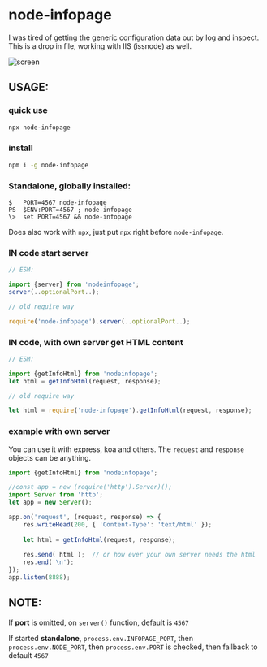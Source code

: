 # node-infopage

I was tired of getting the generic configuration data out by log and inspect. This is a drop in file, working with IIS (issnode) as well.

![screen](https://user-images.githubusercontent.com/1894723/50869927-599dcc00-13b6-11e9-80f6-f5f14dc46bc3.png)

## USAGE:

### quick use
```bash
npx node-infopage
```

### install
```bash
npm i -g node-infopage
```

### Standalone, globally installed:
```
$   PORT=4567 node-infopage
PS  $ENV:PORT=4567 ; node-infopage
\>  set PORT=4567 && node-infopage
```

Does also work with `npx`, just put `npx` right before `node-infopage`.

### IN code start server
```js
// ESM:

import {server} from 'nodeinfopage';
server(..optionalPort..);

// old require way

require('node-infopage').server(..optionalPort..);
```

### IN code, with own server get HTML content
```js
// ESM:

import {getInfoHtml} from 'nodeinfopage';
let html = getInfoHtml(request, response);

// old require way

let html = require('node-infopage').getInfoHtml(request, response);
```

### example with own server

You can use it with express, koa and others. The `request` and `response` objects can be anything.

```js
import {getInfoHtml} from 'nodeinfopage';

//const app = new (require('http').Server)();
import Server from 'http';
let app = new Server();

app.on('request', (request, response) => {
	res.writeHead(200, { 'Content-Type': 'text/html' });
	
	let html = getInfoHtml(request, response);
	
	res.send( html );  // or how ever your own server needs the html
	res.end('\n');
});
app.listen(8888);
```

## NOTE:
If **port** is omitted, on `server()` function, default is `4567`

If started **standalone**, `process.env.INFOPAGE_PORT`, then `process.env.NODE_PORT`, then `process.env.PORT` is checked, then fallback to default `4567`